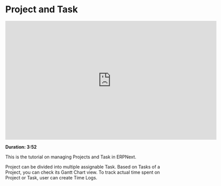 <!-- add-breadcrumbs -->
<!-- add-breadcrumbs -->
# Project and Task

<iframe width="660" height="371" src="https://www.youtube.com/embed/egxIGwtoKI4" frameborder="0" allowfullscreen></iframe>

**Duration: 3:52**

This is the tutorial on managing Projects and Task in ERPNext.

Project can be divided into multiple assignable Task. Based on Tasks of a Project, you can check its Gantt Chart view. To track actual time spent on Project or Task, user can create Time Logs.
